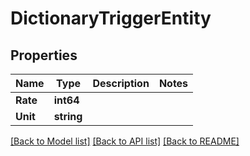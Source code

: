 # DictionaryTriggerEntity

## Properties

Name | Type | Description | Notes
------------ | ------------- | ------------- | -------------
**Rate** | **int64** |  | 
**Unit** | **string** |  | 

[[Back to Model list]](../README.md#documentation-for-models) [[Back to API list]](../README.md#documentation-for-api-endpoints) [[Back to README]](../README.md)


